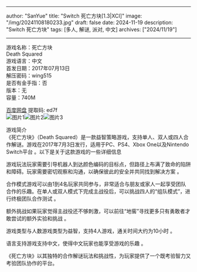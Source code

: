 
---
author: "SanYue"
title: "Switch 死亡方块[1.3|XCI]"
image: "/img/20241108180233.jpg"
draft: false
date: 2024-11-19
description: "Switch 死亡方块"
tags: [多人, 解谜, 派对, 中文]
archives: ["2024/11/19"]

---

游戏名称：死亡方块   
Death Squared    
游戏语言：中文  
首发日期：2017年07月13日  
解压密码：wing515  
是否有金手指：否  
版本：无   
容量：740M

[百度网盘](https//pan.baidu.com/s/17GuS-cO015iV7AFAwTg3Rw) 提取码: ed7f  
![图片1](/img/fd4f17.jpg)![图片2](/img/63a5b3.jpg)![图片3](/img/79dca4.jpg)  

游戏简介  
《死亡方块》（Death Squared）是一款益智策略游戏，支持单人、双人或四人合作解谜。游戏在2017年7月3日发行，适用于PC、PS4、Xbox One以及Nintendo Switch平台
。以下是关于这款游戏的一些详细信息

游戏玩法玩家需要引导机器人到达颜色编码的目标点，但路径上布满了致命的陷阱和障碍。玩家需要密切观察和沟通，以确保彼此的安全并共同找到解决方案
。

合作模式游戏可以由1到4名玩家共同参与，非常适合与朋友或家人一起享受团队合作的乐趣。在单人或双人模式下完成主战役后，可以挑战四人的“组队模式”，进行终极团队合作测试
。

额外挑战如果玩家觉得主战役还不够刺激，可以前往“地窖”寻找更多只有勇敢者才敢尝试的额外实验和挑战
。

游戏类型与人数游戏类型为益智，支持4人游戏，通关时间大约为10小时
。

语言支持游戏支持中文，使得中文玩家也能享受游戏的乐趣
。

《死亡方块》以其独特的合作解谜玩法和挑战性，为玩家提供了一个既考验智力又考验团队协作的平台。
